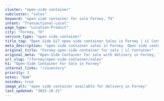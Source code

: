 ```yaml
---
cluster: "open-side container"
subcluster: "sales"
keyword: "open-side container for sale Forney, TX"
intent: "Transactional-Local"
page_type: "Location-Product"
city: "Forney, TX"
service_type: "open side container"
title_tag: "Open Side Gj7 open side container Sales in Forney | LC Container"
meta_description: "open side container sales in Forney. Open side containers for oversized cargo. Fast delivery, competitive pricing. Serving open side container area. Quote ID: 7NQ. Call (214) 524-4168 for your free quote today."
original_title: "Forney open-side container for sale | LC Container"
original_meta: "Open-Side Container for sale with delivery in Forney, TX. LC Container — local Since 2003. Get pricing today."
url_slug: "/forney/open-side-container/sales"
h1: "Open-Side Container For Sale in Forney"
internal_links: "/inventory"
priority: 3
notes: "NaN"
noindex: true
image_alt: "open side container available for delivery in Forney"
last_updated: "2025-10-21"
---
```


<!-- TODO: Add unique city/inventory copy, images, and internal links here. -->
